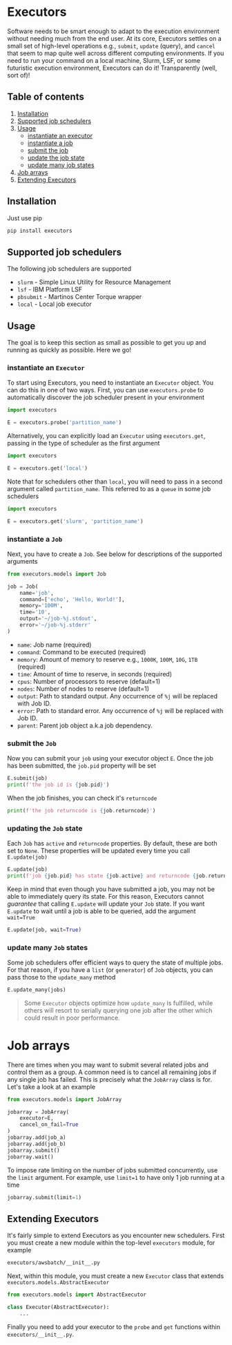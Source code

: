Executors
=========
Software needs to be smart enough to adapt to the execution environment without needing 
much from the end user. At its core, Executors settles on a small set of high-level 
operations e.g., `submit`, `update` (query), and `cancel` that seem to map quite well 
across different computing environments. If you need to run your command on a local machine, 
Slurm, LSF, or some futuristic execution environment, Executors can do it! Transparently (well, sort of)!

## Table of contents
1. [Installation](#installation)
2. [Supported job schedulers](#supported-job-schedulers)
3. [Usage](#usage)
   * [instantiate an executor](#instantiate-an-executor)
   * [instantiate a job](#instantiate-a-job)
   * [submit the job](#submit-the-job)
   * [update the job state](#update-the-job-state)
   * [update many job states](#update-many-job-states)
4. [Job arrays](#job-arrays)
5. [Extending Executors](#extending-executors)

## Installation
Just use pip

```bash
pip install executors
```

## Supported job schedulers
The following job schedulers are supported

* `slurm` - Simple Linux Utility for Resource Management
* `lsf` - IBM Platform LSF
* `pbsubmit` - Martinos Center Torque wrapper
* `local` - Local job executor

## Usage
The goal is to keep this section as small as possible to get you up and running 
as quickly as possible. Here we go!

### instantiate an `Executor`
To start using Executors, you need to instantiate an `Executor` object. You can 
do this in one of two ways. First, you can use `executors.probe` to 
automatically discover the job scheduler present in your environment

```python
import executors

E = executors.probe('partition_name')
```

Alternatively, you can explicitly load an `Executor` using `executors.get`, 
passing in the type of scheduler as the first argument

```python
import executors

E = executors.get('local')
```

Note that for schedulers other than `local`, you will need to pass in a second 
argument called `partition_name`. This referred to as a `queue` in some job 
schedulers

```python
import executors

E = executors.get('slurm', 'partition_name')
```

### instantiate a `Job`
Next, you have to create a `Job`. See below for descriptions of the supported 
arguments

```python
from executors.models import Job

job = Job(
    name='job',
    command=['echo', 'Hello, World!'],
    memory='100M',
    time='10',
    output='~/job-%j.stdout',
    error='~/job-%j.stderr'
)
```

* `name`: Job name (required)
* `command`: Command to be executed (required)
* `memory`: Amount of memory to reserve e.g., `1000K`, `100M`, `10G`, `1TB` (required)
* `time`: Amount of time to reserve, in seconds (required)
* `cpus`: Number of processors to reserve (default=1)
* `nodes`: Number of nodes to reserve (default=1)
* `output`: Path to standard output. Any occurrence of `%j` will be replaced with Job ID.
* `error`: Path to standard error. Any occurrence of `%j` will be replaced with Job ID.
* `parent`: Parent job object a.k.a job dependency.

### submit the `Job`
Now you can submit your `job` using your executor object `E`. Once the job has 
been submitted, the `job.pid` property will be set

```python
E.submit(job)
print(f'the job id is {job.pid}')
```

When the job finishes, you can check it's `returncode`

```python
print(f'the job returncode is {job.returncode}')

```

### updating the `Job` state
Each `Job` has `active` and `returncode` properties. By default, these are 
both set to `None`. These properties will be updated every time you call 
`E.update(job)`

```python
E.update(job)
print(f'job {job.pid} has state {job.active} and returncode {job.returncode}')
```

Keep in mind that even though you have submitted a job, you may not be able to 
immediately query its state. For this reason, Executors cannot *guarantee* that 
calling `E.update` will update your `Job` state. If you want `E.update` to wait 
until a job is able to be queried, add the argument `wait=True`

```python
E.update(job, wait=True)
```

### update many `Job` states
Some job schedulers offer efficient ways to query the state of multiple jobs. 
For that reason, if you have a `list` (or `generator`) of `Job` objects, 
you can pass those to the `update_many` method

```python
E.update_many(jobs)
```

> Some `Executor` objects optimize how `update_many` is fulfilled, while others 
> will resort to serially querying one job after the other which could result in 
> poor performance.

# Job arrays
There are times when you may want to submit several related jobs and control 
them as a group. A common need is to cancel all remaining jobs if any single job 
has failed. This is precisely what the `JobArray` class is for. Let's take a look 
at an example

```python
from executors.models import JobArray

jobarray = JobArray(
    executor=E,
    cancel_on_fail=True
)
jobarray.add(job_a)
jobarray.add(job_b)
jobarray.submit()
jobarray.wait()
```

To impose rate limiting on the number of jobs submitted concurrently, use the 
`limit` argument. For example, use `limit=1` to have only 1 job running at a 
time

```python
jobarray.submit(limit=1)
```

## Extending Executors
It's fairly simple to extend Executors as you encounter new schedulers. First 
you must create a new module within the top-level `executors` module, for example

```bash
executors/awsbatch/__init__.py
```

Next, within this module, you must create a new `Executor` class that extends 
`executors.models.AbstractExecutor`

```python
from executors.models import AbstractExecutor

class Executor(AbstractExecutor):
    ...
```

Finally you need to add your executor to the `probe` and `get` functions within 
`executors/__init__.py`.
